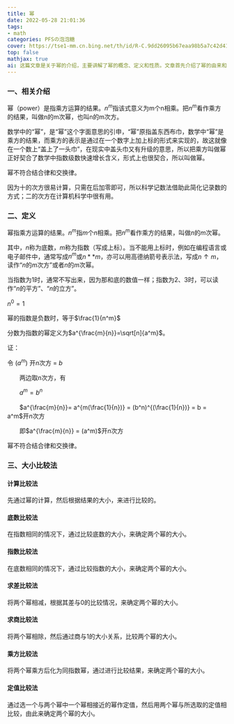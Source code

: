 ```yaml
---
title: 幂
date: 2022-05-28 21:01:36
tags:
- math
categories: PFSの泡泡糖
cover: https://tse1-mm.cn.bing.net/th/id/R-C.9dd26095b67eaa98b5a7c42d419e41c3?rik=aTsou0N6DKJeSA&riu=http%3a%2f%2fwww.help315.com.cn%2fuploads%2fallimg%2f200416%2f22-200416200247.png&ehk=23MGB44qqkj0kGGuv3POE5qdFGm7AH3nN7yzWndthyA%3d&risl=&pid=ImgRaw&r=0&sres=1&sresct=1
top: false
mathjax: true
ai: 这篇文章是关于幂的介绍，主要讲解了幂的概念、定义和性质。文章首先介绍了幂的由来和含义，以及幂的表示方法和读法。文章接着给出了幂的定义，包括底数、指数、零次幂、负指数幂和分数指数幂等。文章然后说明了幂不符合结合律和交换律。文章最后介绍了幂的大小比较法，包括计算比较法、底数比较法、指数比较法、求差比较法、求商比较法、乘方比较法和定值比较法等。
---
```

### 一、相关介绍

幂（power）是指乘方运算的结果。$n^m$指该式意义为m个n相乘。把$n^m$看作乘方的结果，叫做n的m次幂，也叫n的m次方。

数学中的“幂”，是“幂”这个字面意思的引申，“幂”原指盖东西布巾，数学中“幂”是乘方的结果，而乘方的表示是通过在一个数字上加上标的形式来实现的，故这就像在一个数上“盖上了一头巾”，在现实中盖头巾又有升级的意思，所以把乘方叫做幂正好契合了数学中指数级数快速增长含义，形式上也很契合，所以叫做幂。

幂不符合结合律和交换律。

因为十的次方很易计算，只需在后加零即可，所以科学记数法借助此简化记录数的方式；二的次方在计算机科学中很有用。

### 二、定义

幂指乘方运算的结果。$n^m$指$m$个$n$相乘。把$n^m$看作乘方的结果，叫做$n$的$m$次幂。

其中，$n$称为底数，$m$称为指数（写成上标）。当不能用上标时，例如在编程语言或电子邮件中，通常写成$n^m$或$n**m$，亦可以用高德纳箭号表示法，写成$n↑m$，读作“$n$的$m$次方”或者$n$的$m$次幂。

当指数为$1$时，通常不写出来，因为那和底的数值一样；指数为$2、3$时，可以读作“$n$的平方”、“$n$的立方”。

$n^0=1$

幂的指数是负数时，等于$\frac{1}{n^m}$

分数为指数的幂定义为$a^{\frac{m}{n}}=\sqrt[n]{a^m}$。

证：

令 ($a^m$) 开$n$次方 = $b$

　　两边取$n$次方，有

　　$a^m = b^n$

　　$a^{\frac{m}{n}}= a^{m(\frac{1}{n})} = (b^n)^{(\frac{1}{n})} = b = a^m$开$n$次方

　　即$a^{\frac{m}{n}} = (a^m)$开$n$次方

幂不符合结合律和交换律。

### 三、大小比较法

#### 计算比较法

先通过幂的计算，然后根据结果的大小，来进行比较的。

#### 底数比较法

在指数相同的情况下，通过比较底数的大小，来确定两个幂的大小。

#### 指数比较法

在底数相同的情况下，通过比较指数的大小，来确定两个幂的大小。

#### 求差比较法

将两个幂相减，根据其差与0的比较情况，来确定两个幂的大小。

#### 求商比较法

将两个幂相除，然后通过商与1的大小关系，比较两个幂的大小。

#### 乘方比较法

将两个幂乘方后化为同指数幂，通过进行比较结果，来确定两个幂的大小。

#### 定值比较法

通过选一个与两个幂中一个幂相接近的幂作定值，然后用两个幂与所选取的定值相比较，由此来确定两个幂的大小。
